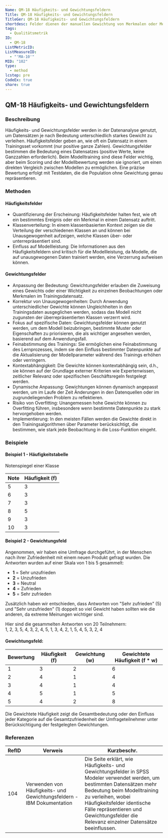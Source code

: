 ```yaml
---
Name: QM-18 Häufigkeits- und Gewichtungsfeldern
Title: QM-18 Häufigkeits- und Gewichtungsfeldern
TitleGer: QM-18 Häufigkeits- und Gewichtungsfeldern
shortdesc: Felder dienen der manuellen Gewichtung von Merkmalen oder Merkmalsgruppen
tags:
  - Qualitätsmetrik
ID:
  - QM-18
ListMetricID: 
ListMeasureID:
  - "'MA-10'"
MID: "102"
type:
  - method
lcstep: pre
CodeEx: true
share: true
---
```

## QM-18 Häufigkeits- und Gewichtungsfeldern

### Beschreibung

Häufigkeits- und Gewichtungsfelder werden in der Datenanalyse genutzt, um Datensätzen je nach Bedeutung unterschiedlich starkes Gewicht zu verleihen. Häufigkeitsfelder geben an, wie oft ein Datensatz in einem Trainingsset vorkommt (nur positive ganze Zahlen). Gewichtungsfelder bestimmen die Bedeutung eines Datensatzes (positive Werte, keine Ganzzahlen erforderlich). Beim Modelltraining sind diese Felder wichtig, aber beim Scoring und der Modellbewertung werden sie ignoriert, um einen direkten Vergleich zwischen Modellen zu ermöglichen. Eine präzise Bewertung erfolgt mit Testdaten, die die Population ohne Gewichtung genau repräsentieren.

### Methoden

#### Häufigkeitsfelder

- Quantifizierung der Erscheinung: Häufigkeitsfelder halten fest, wie oft ein bestimmtes Ereignis oder ein Merkmal in einem Datensatz auftritt.
- Klassenverteilung: In einem klassenbasierten Kontext zeigen sie die Verteilung der verschiedenen Klassen an und können bei Unausgewogenheit aufzeigen, welche Klassen über- oder unterrepräsentiert sind.
- Einfluss auf Modellleistung: Die Informationen aus den Häufigkeitsfeldern sind kritisch für die Modellleistung, da Modelle, die auf unausgewogenen Daten trainiert werden, eine Verzerrung aufweisen können.


#### Gewichtungsfelder

- Anpassung der Bedeutung: Gewichtungsfelder erlauben die Zuweisung eines Gewichts oder einer Wichtigkeit zu einzelnen Beobachtungen oder Merkmalen im Trainingsdatensatz.
- Korrektur von Unausgewogenheiten: Durch Anwendung unterschiedlicher Gewichte können Ungleichheiten in den Trainingsdaten ausgeglichen werden, sodass das Modell nicht zugunsten der überrepräsentierten Klassen verzerrt wird. 
- Fokus auf spezifische Daten: Gewichtungsfelder können genutzt werden, um dem Modell beizubringen, bestimmte Muster oder Eigenschaften zu priorisieren, die als wichtiger angesehen werden, basierend auf dem Anwendungsfall. 
- Feinabstimmung des Trainings: Sie ermöglichen eine Feinabstimmung des Lernprozesses, indem sie den Einfluss bestimmter Datenpunkte auf die Aktualisierung der Modellparameter während des Trainings erhöhen oder verringern.
- Kontextabhängigkeit: Die Gewichte können kontextabhängig sein, d.h., sie können auf der Grundlage externer Kriterien wie Expertenwissen, zeitlicher Relevanz oder spezifischen Geschäftsregeln festgelegt werden.
- Dynamische Anpassung: Gewichtungen können dynamisch angepasst werden, um im Laufe der Zeit Änderungen in den Datenquellen oder im zugrundeliegenden Problem zu reflektieren.
- Risiko von Overfitting: Unangemessen hohe Gewichte können zu Overfitting führen, insbesondere wenn bestimmte Datenpunkte zu stark hervorgehoben werden.
- Implementierung: In den meisten Fällen werden die Gewichte direkt in den Trainingsalgorithmen über Parameter berücksichtigt, die bestimmen, wie stark jede Beobachtung in die Loss-Funktion eingeht.


### Beispiele 

#### Beispiel 1 - Häufigkeitstabelle

Notenspiegel einer Klasse

|Note|Häufigkeit (f)|
|---|---|
|5|3|
|6|3|
|7|3|
|8|5|
|9|3|
|10|3|



#### Beispiel 2 - Gewichtungsfeld

Angenommen, wir haben eine Umfrage durchgeführt, in der Menschen nach ihrer Zufriedenheit mit einem neuen Produkt gefragt wurden. Die Antworten wurden auf einer Skala von 1 bis 5 gesammelt:

- **1** = Sehr unzufrieden
- **2** = Unzufrieden
- **3** = Neutral
- **4** = Zufrieden
- **5** = Sehr zufrieden

Zusätzlich haben wir entschieden, dass Antworten von "Sehr zufrieden" (5) und "Sehr unzufrieden" (1) doppelt so viel Gewicht haben sollten wie die anderen, da extreme Meinungen wichtiger sind.

Hier sind die gesammelten Antworten von 20 Teilnehmern:  
1, 2, 3, 5, 4, 3, 2, 4, 5, 1, 3, 4, 2, 1, 5, 4, 5, 3, 2, 4

#### Gewichtungsfeld:

|Bewertung|Häufigkeit (f)|Gewichtung (w)|Gewichtete Häufigkeit (f * w)|
|---|---|---|---|
|1|3|2|6|
|2|4|1|4|
|3|4|1|4|
|4|5|1|5|
|5|4|2|8|

Die Gewichtete Häufigkeit zeigt die Gesamtbedeutung oder den Einfluss jeder Kategorie auf die Gesamtzufriedenheit der Umfrageteilnehmer unter Berücksichtigung der festgelegten Gewichtungen.

### Referenzen
| RefID | Verweis                                                                 | Kurzbeschr.                                                                                                                                                                                                                                                                                          |
| ----- | ----------------------------------------------------------------------- | ---------------------------------------------------------------------------------------------------------------------------------------------------------------------------------------------------------------------------------------------------------------------------------------------------- |
| 104   |  Verwenden von Häufigkeits- und Gewichtungsfeldern - IBM Dokumentation  | Die Seite erklärt, wie Häufigkeits- und Gewichtungsfelder in SPSS Modeler verwendet werden, um bestimmten Datensätzen mehr Bedeutung beim Modelltraining zu verleihen, wobei Häufigkeitsfelder identische Fälle repräsentieren und Gewichtungsfelder die Relevanz einzelner Datensätze beeinflussen. |
